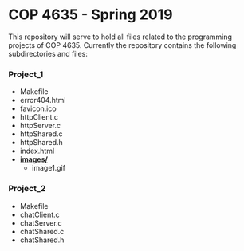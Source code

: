 # COP 4635 - Spring 2019

This repository will serve to hold all files related to the programming projects
of COP 4635. Currently the repository contains the following subdirectories and
files:

### Project_1
* Makefile
* error404.html
* favicon.ico
* httpClient.c
* httpServer.c
* httpShared.c
* httpShared.h
* index.html
* [**images/**]()
  * image1.gif

### Project_2
* Makefile
* chatClient.c
* chatServer.c
* chatShared.c
* chatShared.h

